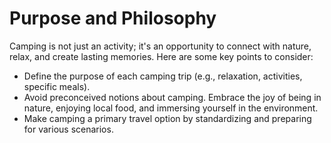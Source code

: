 # Purpose and Philosophy

Camping is not just an activity; it's an opportunity to connect with nature, relax, and create lasting memories. Here are some key points to consider:

- Define the purpose of each camping trip (e.g., relaxation, activities, specific meals).
- Avoid preconceived notions about camping. Embrace the joy of being in nature, enjoying local food, and immersing yourself in the environment.
- Make camping a primary travel option by standardizing and preparing for various scenarios.